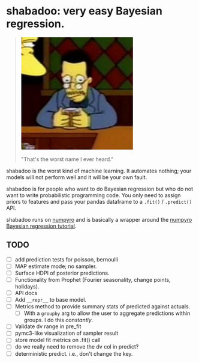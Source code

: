 # shabadoo: very easy Bayesian regression.

>![](shabadoo.jpg)
>
> "That's the worst name I ever heard."

shabadoo is the worst kind of machine learning. It automates nothing; your models will not perform well and it will be your own fault. 

shabadoo is for people who want to do Bayesian regression but who do not want to write probabilistic programming code. You only need to assign priors to features and pass your pandas dataframe to a `.fit()` / `.predict()` API.

shabadoo runs on [numpyro](http://num.pyro.ai/) and is basically a wrapper around the [numpyro Bayesian regression tutorial](https://pyro.ai/numpyro/bayesian_regression.html).




## TODO

- [ ] add prediction tests for poisson, bernoulli
- [ ] MAP estimate mode; no sampler.
- [ ] Surface HDPI of posterior predictions.
- [ ] Functionality from Prophet (Fourier seasonality, change points, holidays).
- [ ] API docs
- [ ] Add `__repr__` to base model.
- [ ] Metrics method to provide summary stats of predicted against actuals. 
    - [ ] With a `groupby` arg to allow the user to aggregate predictions within groups. I do this _constantly_.
- [ ] Validate dv range in pre_fit 
- [ ] pymc3-like visualization of sampler result
- [ ] store model fit metrics on .fit() call
- [ ] do we really need to remove the dv col in predict?
- [ ] deterministic predict. i.e., don't change the key.